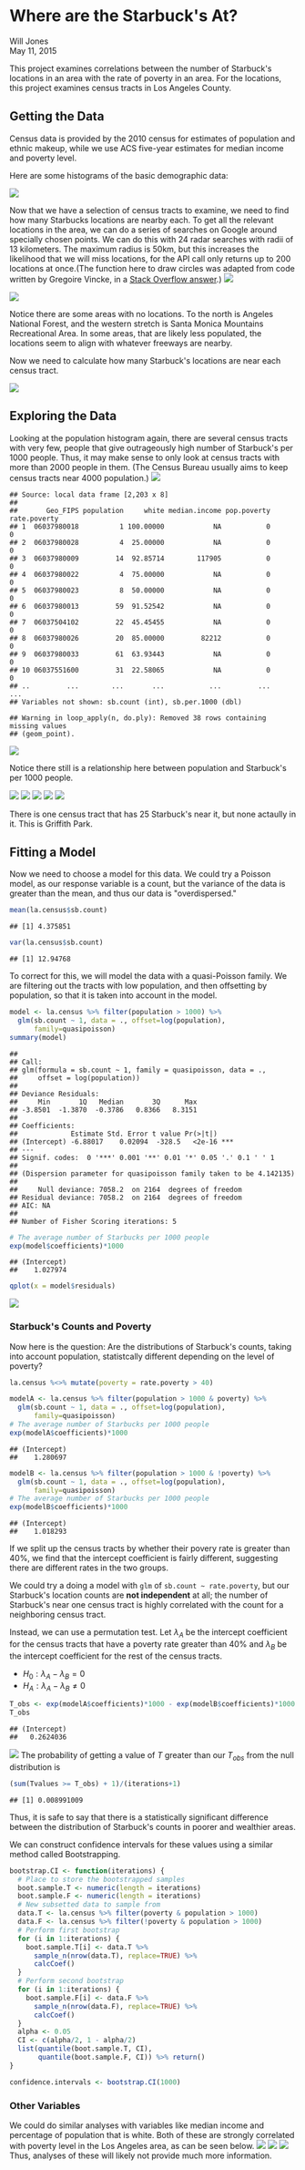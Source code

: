 # Where are the Starbuck's At?
Will Jones  
May 11, 2015  



This project examines correlations between the number of Starbuck's locations
in an area with the rate of poverty in an area. For the locations, this project
examines census tracts in Los Angeles County.

## Getting the Data

Census data is provided by the 2010 census for estimates of population and
ethnic makeup, while we use ACS five-year estimates for median income and
poverty level.



Here are some histograms of the basic demographic data:

![](Analysis_files/figure-html/unnamed-chunk-3-1.png) 







Now that we have a selection of census tracts to examine, we need to find how
many Starbucks locations are nearby each. To get all the relevant locations in
the area, we can do a series of searches on Google around specially chosen
points. We can do this with 24 radar searches with radii of 13 kilometers. The
maximum radius is 50km, but this increases the likelihood that we will miss
locations, for the API call only returns up to 200 locations at once.(The
function here to draw circles was adapted from code written by
Gregoire Vincke, in a 
[Stack Overflow answer](http://stackoverflow.com/a/29133886/4645559).)
![](Analysis_files/figure-html/unnamed-chunk-5-1.png) 



![](Analysis_files/figure-html/unnamed-chunk-6-1.png) 

Notice there are some areas with no locations. To the north is Angeles National
Forest, and the western stretch is Santa Monica Mountains Recreational Area. In
some areas, that are likely less populated, the locations seem to align with
whatever freeways are nearby.

Now we need to calculate how many Starbuck's locations are near each census
tract.

![](Analysis_files/figure-html/unnamed-chunk-7-1.png) 

## Exploring the Data

Looking at the population histogram again, there are several census tracts with
very few, people that give outrageously high number of Starbuck's per 1000
people. Thus, it may make sense to only look at census tracts with more than
2000 people in them. (The Census Bureau usually aims to keep census tracts near
4000 population.)
![](Analysis_files/figure-html/unnamed-chunk-8-1.png) 

```
## Source: local data frame [2,203 x 8]
## 
##       Geo_FIPS population     white median.income pop.poverty rate.poverty
## 1  06037980018          1 100.00000            NA           0            0
## 2  06037980028          4  25.00000            NA           0            0
## 3  06037980009         14  92.85714        117905           0            0
## 4  06037980022          4  75.00000            NA           0            0
## 5  06037980023          8  50.00000            NA           0            0
## 6  06037980013         59  91.52542            NA           0            0
## 7  06037504102         22  45.45455            NA           0            0
## 8  06037980026         20  85.00000         82212           0            0
## 9  06037980033         61  63.93443            NA           0            0
## 10 06037551600         31  22.58065            NA           0            0
## ..         ...        ...       ...           ...         ...          ...
## Variables not shown: sb.count (int), sb.per.1000 (dbl)
```

```
## Warning in loop_apply(n, do.ply): Removed 38 rows containing missing values
## (geom_point).
```

![](Analysis_files/figure-html/unnamed-chunk-8-2.png) 

Notice there still is a relationship here between population and Starbuck's per
1000 people. 


![](Analysis_files/figure-html/unnamed-chunk-9-1.png) ![](Analysis_files/figure-html/unnamed-chunk-9-2.png) ![](Analysis_files/figure-html/unnamed-chunk-9-3.png) ![](Analysis_files/figure-html/unnamed-chunk-9-4.png) ![](Analysis_files/figure-html/unnamed-chunk-9-5.png) 

There is one census tract that has 25 Starbuck's near it, but none actaully in
it. This is Griffith Park.





## Fitting a Model
Now we need to choose a model for this data. We could try a Poisson model, as
our response variable is a count, but the variance of the data is greater than
the mean, and thus our data is "overdispersed."

```r
mean(la.census$sb.count)
```

```
## [1] 4.375851
```

```r
var(la.census$sb.count)
```

```
## [1] 12.94768
```

To correct for this, we will model the data with a quasi-Poisson family. We are
filtering out the tracts with low population, and then offsetting by population,
so that it is taken into account in the model. 

```r
model <- la.census %>% filter(population > 1000) %>%
  glm(sb.count ~ 1, data = ., offset=log(population), 
      family=quasipoisson)
summary(model)
```

```
## 
## Call:
## glm(formula = sb.count ~ 1, family = quasipoisson, data = ., 
##     offset = log(population))
## 
## Deviance Residuals: 
##     Min       1Q   Median       3Q      Max  
## -3.8501  -1.3870  -0.3786   0.8366   8.3151  
## 
## Coefficients:
##             Estimate Std. Error t value Pr(>|t|)    
## (Intercept) -6.88017    0.02094  -328.5   <2e-16 ***
## ---
## Signif. codes:  0 '***' 0.001 '**' 0.01 '*' 0.05 '.' 0.1 ' ' 1
## 
## (Dispersion parameter for quasipoisson family taken to be 4.142135)
## 
##     Null deviance: 7058.2  on 2164  degrees of freedom
## Residual deviance: 7058.2  on 2164  degrees of freedom
## AIC: NA
## 
## Number of Fisher Scoring iterations: 5
```

```r
# The average number of Starbucks per 1000 people
exp(model$coefficients)*1000
```

```
## (Intercept) 
##    1.027974
```

```r
qplot(x = model$residuals)
```

![](Analysis_files/figure-html/unnamed-chunk-11-1.png) 

### Starbuck's Counts and Poverty

Now here is the question: Are the distributions of Starbuck's counts, taking
into account population, statistcally different depending on the level of
poverty? 


```r
la.census %<>% mutate(poverty = rate.poverty > 40)

modelA <- la.census %>% filter(population > 1000 & poverty) %>%
  glm(sb.count ~ 1, data = ., offset=log(population), 
      family=quasipoisson)
# The average number of Starbucks per 1000 people
exp(modelA$coefficients)*1000
```

```
## (Intercept) 
##    1.280697
```

```r
modelB <- la.census %>% filter(population > 1000 & !poverty) %>%
  glm(sb.count ~ 1, data = ., offset=log(population), 
      family=quasipoisson)
# The average number of Starbucks per 1000 people
exp(modelB$coefficients)*1000
```

```
## (Intercept) 
##    1.018293
```

If we split up the census tracts by whether their povery rate is greater than
40%, we find that the intercept coefficient is fairly different, suggesting there
are different rates in the two groups.

We could try a doing a model with `glm` of `sb.count ~ rate.poverty`, but
our Starbuck's location counts are __not independent__ at all; the number of
Starbuck's near one census tract is highly correlated with the count for a
neighboring census tract.

Instead, we can use a permutation test. Let $\lambda_A$ be the intercept coefficient
for the census tracts that have a poverty rate greater than 40% and $\lambda_B$ be
the intercept coefficient for the rest of the census tracts.

* $H_0: \lambda_A - \lambda_B = 0$
* $H_A: \lambda_A - \lambda_B \neq 0$


```r
T_obs <- exp(modelA$coefficients)*1000 - exp(modelB$coefficients)*1000
T_obs
```

```
## (Intercept) 
##   0.2624036
```



![](Analysis_files/figure-html/unnamed-chunk-14-1.png) 
The probability of getting a value of $T$ greater than our $T_{obs}$ from the
null distribution is 

```r
(sum(Tvalues >= T_obs) + 1)/(iterations+1)
```

```
## [1] 0.008991009
```

Thus, it is safe to say that there is a statistically significant difference
between the distribution of Starbuck's counts in poorer and wealthier areas.

We can construct confidence intervals for these values using a similar method
called Bootstrapping.


```r
bootstrap.CI <- function(iterations) {
  # Place to store the bootstrapped samples
  boot.sample.T <- numeric(length = iterations)
  boot.sample.F <- numeric(length = iterations)
  # New subsetted data to sample from
  data.T <- la.census %>% filter(poverty & population > 1000)
  data.F <- la.census %>% filter(!poverty & population > 1000)
  # Perform first bootstrap
  for (i in 1:iterations) {
    boot.sample.T[i] <- data.T %>% 
      sample_n(nrow(data.T), replace=TRUE) %>% 
      calcCoef()
  }
  # Perform second bootstrap
  for (i in 1:iterations) {
    boot.sample.F[i] <- data.F %>% 
      sample_n(nrow(data.F), replace=TRUE) %>%
      calcCoef()
  }
  alpha <- 0.05
  CI <- c(alpha/2, 1 - alpha/2)
  list(quantile(boot.sample.T, CI),
       quantile(boot.sample.F, CI)) %>% return()
}

confidence.intervals <- bootstrap.CI(1000)
```


### Other Variables
We could do similar analyses with variables like median income and percentage of
population that is white. Both of these are strongly correlated with poverty
level in the Los Angeles area, as can be seen below.
![](Analysis_files/figure-html/unnamed-chunk-17-1.png) ![](Analysis_files/figure-html/unnamed-chunk-17-2.png) ![](Analysis_files/figure-html/unnamed-chunk-17-3.png) 
Thus, analyses of these will likely not provide much more information.







